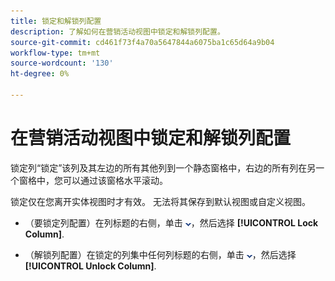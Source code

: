 ```yaml
---
title: 锁定和解锁列配置
description: 了解如何在营销活动视图中锁定和解锁列配置。
source-git-commit: cd461f73f4a70a5647844a6075ba1c65d64a9b04
workflow-type: tm+mt
source-wordcount: '130'
ht-degree: 0%

---
```


# 在营销活动视图中锁定和解锁列配置

锁定列“锁定”该列及其左边的所有其他列到一个静态窗格中，右边的所有列在另一个窗格中，您可以通过该窗格水平滚动。

锁定仅在您离开实体视图时才有效。 无法将其保存到默认视图或自定义视图。

* （要锁定列配置）在列标题的右侧，单击 ![向下箭头](/help/search-social-commerce/assets/arrow-down-dropdown.png "向下箭头")，然后选择 **[!UICONTROL Lock Column]**.

* （解锁列配置）在锁定的列集中任何列标题的右侧，单击 ![向下箭头](/help/search-social-commerce/assets/arrow-down-dropdown.png "向下箭头")，然后选择 **[!UICONTROL Unlock Column]**.
